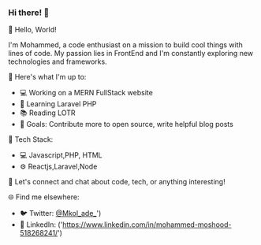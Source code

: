 ### Hi there! 👋
👋 Hello, World!

I'm Mohammed, a code enthusiast on a mission to build cool things with lines of code. My passion lies in FrontEnd and I'm constantly exploring new technologies and frameworks.

🚀 Here's what I'm up to:

- 💻 Working on a MERN FullStack website
- 🌱 Learning Laravel PHP
- 📚 Reading LOTR
- 🎯 Goals: Contribute more to open source, write helpful blog posts

🔧 Tech Stack:

- 💻 Javascript,PHP, HTML
- ⚙️ Reactjs,Laravel,Node

💬 Let's connect and chat about code, tech, or anything interesting!

🌐 Find me elsewhere:

- 🐦 Twitter: [@Mkol_ade_]('https://twitter.com/Mkol_ade_)')
- 💼 LinkedIn: ('https://www.linkedin.com/in/mohammed-moshood-518268241/')




<!--
**mkolade/mkolade** is a ✨ _special_ ✨ repository because its `README.md` (this file) appears on your GitHub profile.

Here are some ideas to get you started:

- 🔭 I’m currently working on ...
- 🌱 I’m currently learning ...
- 👯 I’m looking to collaborate on ...
- 🤔 I’m looking for help with ...
- 💬 Ask me about ...
- 📫 How to reach me: ...
- 😄 Pronouns: ...
- ⚡ Fun fact: ...
-->
